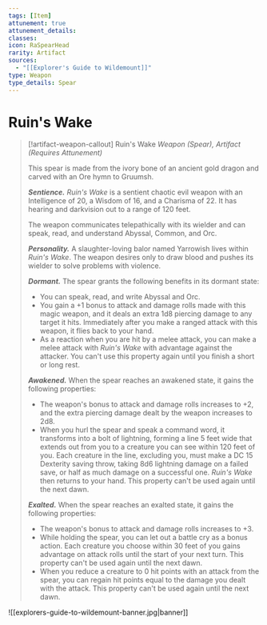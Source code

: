 ```yaml
---
tags: [Item]
attunement: true
attunement_details: 
classes: 
icon: RaSpearHead
rarity: Artifact
sources:
  - "[[Explorer's Guide to Wildemount]]"
type: Weapon
type_details: Spear
---
```

# Ruin's Wake
>[!artifact-weapon-callout] Ruin's Wake
>*Weapon (Spear), Artifact (Requires Attunement)*
>
>This spear is made from the ivory bone of an ancient gold dragon and carved with an Ore hymn to Gruumsh.
>
>***Sentience.*** *Ruin's Wake* is a sentient chaotic evil weapon with an Intelligence of 20, a Wisdom of 16, and a Charisma of 22. It has hearing and darkvision out to a range of 120 feet.
>
>The weapon communicates telepathically with its wielder and can speak, read, and understand Abyssal, Common, and Orc.
>
>***Personality.*** A slaughter-loving balor named Yarrowish lives within *Ruin's Wake*. The weapon desires only to draw blood and pushes its wielder to solve problems with violence.
>
>***Dormant.*** The spear grants the following benefits in its dormant state:
>
>* You can speak, read, and write Abyssal and Orc.
>* You gain a +1 bonus to attack and damage rolls made with this magic weapon, and it deals an extra 1d8 piercing damage to any target it hits. Immediately after you make a ranged attack with this weapon, it flies back to your hand.
>* As a reaction when you are hit by a melee attack, you can make a melee attack with *Ruin's Wake* with advantage against the attacker. You can't use this property again until you finish a short or long rest.
>
>***Awakened.*** When the spear reaches an awakened state, it gains the following properties:
>
>* The weapon's bonus to attack and damage rolls increases to +2, and the extra piercing damage dealt by the weapon increases to 2d8.
>* When you hurl the spear and speak a command word, it transforms into a bolt of lightning, forming a line 5 feet wide that extends out from you to a creature you can see within 120 feet of you. Each creature in the line, excluding you, must make a DC 15 Dexterity saving throw, taking 8d6 lightning damage on a failed save, or half as much damage on a successful one. *Ruin's Wake* then returns to your hand. This property can't be used again until the next dawn.
>
>***Exalted.*** When the spear reaches an exalted state, it gains the following properties:
>
>* The weapon's bonus to attack and damage rolls increases to +3.
>* While holding the spear, you can let out a battle cry as a bonus action. Each creature you choose within 30 feet of you gains advantage on attack rolls until the start of your next turn. This property can't be used again until the next dawn.
>* When you reduce a creature to 0 hit points with an attack from the spear, you can regain hit points equal to the damage you dealt with the attack. This property can't be used again until the next dawn.

![[explorers-guide-to-wildemount-banner.jpg|banner]]

